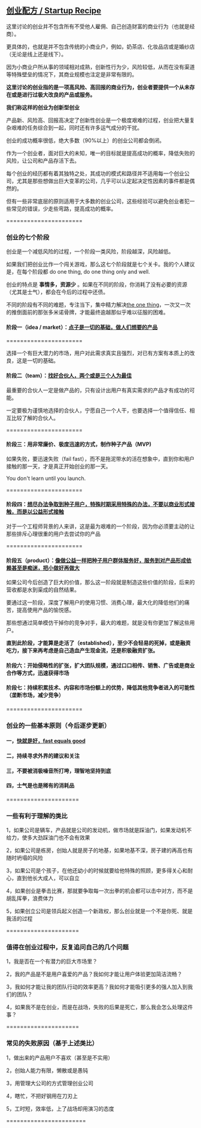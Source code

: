 ## [创业配方 / Startup Recipe](https://github.com/albertcn/startup/tree/master/README.md)

这里讨论的创业并不包含所有不受他人雇佣、自己创造财富的商业行为（也就是经商）。

更具体的，也就是并不包含传统的小商业户，例如，奶茶店、化妆品店或是婚纱店（无论是线上还是线下）。

因为小商业户所从事的领域相对成熟，创新性行为少，风险较低，从而在没有渠道等特殊壁垒的情况下，其商业规模也注定是非常有限的。

**这里讨论的创业指的是一项高风险、高回报的商业行为，创业者要提供一个从未存在或是进行过极大改良的产品或服务。**

**我们称这样的创业为创新型创业**

产品新、风险高、回报高决定了创新性创业是一个极度艰难的过程，创业把大量复杂艰难的任务综合到一起，同时还有许多运气成分的干扰。

创业的成功概率很低，绝大多数（90%以上）的创业公司都会倒闭。

作为一个创业者，面对巨大的未知，唯一的目标就是提高成功的概率，降低失败的风险，让公司和产品存活下去。

每个创业的经历都有着其独特之处，其成功的模式和路径并不适用每一个创业公司，尤其是那些想做出巨大变革的公司，几乎可以认定起决定性因素的事件都是偶然的。

但有一些非常底层的原则适用于大多数的创业公司，这些经验可以避免创业者犯一些常见的错误，少走些弯路，提高成功的概率。

======================

### 创业的七个阶段

创业是一个减低风险的过程，一个阶段一类风险，阶段越深，风险越低。

如果我们把创业比作一个闯关游戏，那么这七个阶段就是七个关卡。我的个人建议是，在每个阶段都 do one thing, do one thing only and well.

创业的特点是 **事情多，资源少** 。如果在不同的阶段，你消耗了没有必要的资源（尤其是士气），都会在今后的过程中还债。

不同的阶段有不同的难题，专注当下，集中精力解决[the one thing](https://www.amazon.com/dp/1885167776/)，一次又一次的推倒面前的那张多米诺骨牌，才能最终逾越那似乎难以征服的困难。


#### 阶段一（idea / market）：[点子是一切的基础，做人们想要的产品](https://github.com/albertcn/startup/tree/master/three/market-fit/README.md)

======================

选择一个有巨大潜力的市场，用户对此需求真实且强烈，对已有方案有本质上的改良，这是一切的基础。

#### 阶段二（team）：[找好合伙人，两个或是三个人为最佳](https://github.com/albertcn/startup/tree/master/three/team/README.md)

最重要的合伙人一定是做产品的，只有设计出用户有真实需求的产品才有成功的可能。

一定要极为谨慎地选择的合伙人，宁愿自己一个人干，也要选择一个值得信任、相互比较了解的合伙人。

======================

#### 阶段三：用非常廉价、极度迅速的方式，制作种子产品（MVP)

如果失败，要迅速失败（fail fast），而不是拖泥带水的活在想象中，直到你和用户接触的那一天，才是真正开始创业的那一天。

You don't learn until you launch.

======================

#### 阶段四：[想尽办法争取到种子用户，特殊时期采用特殊的办法，不要以商业形式接触，而是以公益形式接触](https://github.com/albertcn/startup/tree/master/three/not-scale/README.md)

对于一个工程师背景的人来讲，这是最为艰难的一个阶段，因为你必须要主动的让那些排斥心理很重的用户去尝试你的产品

======================

#### 阶段五（product）：[像做公益一样把种子用户群体服务好，服务到对产品形成依赖甚至是痴迷，把小做好再做大](https://github.com/albertcn/startup/tree/master/three/start-small/README.md)

如果公司今后创造了巨大的价值，那么这一阶段就是制造这些价值的阶段，后来的营收都是水到渠成的自然结果。

要通过这一阶段，深度了解用户的使用习惯、消费心理，最大化的降低他们的痛苦，提高使用产品的愉悦感。

那些想通过简单模仿干掉你的竞争对手，最大的难题，就是没有你更加了解这些用户。

**直到此阶段，才能算是走活了（established），至少不会轻易的死掉，或是融资吃力，接下来再考虑是自己造血产生现金流，还是积极融资扩张。**

#### 阶段六：开始侵略性的扩张，扩大团队规模，通过口口相传、销售、广告或是商业合作等方式，迅速获得市场

#### 阶段七：持续积累技术、内容和市场份额上的优势，降低其他竞争者进入的可能性（垄断市场，减少竞争）

======================

### 创业的一些基本原则（今后逐步更新）

#### 一，[快就是好，fast equals good](https://github.com/albertcn/startup/tree/master/three/decisions/README.md)

#### 二，持续寻求外界的建议和关注

#### 三，不要被消极噪音所打垮，理智地坚持到底

#### 四，士气是也是稀有的消耗品

=====================

### 一些有利于理解的类比

1，如果公司是辆车，产品就是公司的发动机，做市场就是踩油门，如果发动机不给力，使多大劲踩油门也不会有效果

2，如果公司是栋房，创始人就是房子的地基，如果地基不深，房子建的再高也有随时坍塌的风险

3，如果公司是个孩子，在他还幼小的时候就要给他特殊的照顾，更多得关心和耐心，直到他长大成人，可以自立

4，如果创业是拳击比赛，那就要争取每一次出拳的机会都可以击中对方，而不是胡乱挥拳，浪费体力

5，如果创立公司是领兵起义创造一个新政权，那么创业就是一个不是你死、就是我活的过程

=====================

### 值得在创业过程中，反复追问自己的几个问题

1，我是否在一个有潜力的巨大市场里？

2，我的产品是不是用户喜爱的产品？我如何才能让用户体验更加简洁流畅？

3，我如何才能让我的团队行动的效率更高？我如何才能吸引更多的强人加入到我们的团队？

4，如果我不是在创业，而是在战场，失败的后果是死亡，那么我会怎么处理这件事？

=====================

### 常见的失败原因（基于上述类比）

1，做出来的产品用户不喜欢（甚至是不实用）

2，创始人能力有限，懒散或是愚钝

3，用管理大公司的方式管理创业公司

4，瞎忙，不把好钢用在刀刃上

5，工时短，效率低，上了战场却用演习的态度

=======================

<!-- 创业有两个重要的特点，一个是要做的（或者说可以做的）事情太多，一个是资源非常有限。

接下来要讨论的策略大多集中在两个问题，如何在繁复的过程中区分主要和次要的因素？如何高效地利用有限的资源？

1，[做人们想要的产品 / Make things people want](https://github.com/albertcn/startup/tree/master/three/market-fit/README.md)

2，[组建一支强大的团队 / Build a great team](https://github.com/albertcn/startup/tree/master/three/team/README.md)

3，[把小做好，再做大 / Start small and expand](https://github.com/albertcn/startup/tree/master/three/start-small/README.md)

4，[非常之时，采用非常手段 / Do things that don't scale](https://github.com/albertcn/startup/tree/master/three/not-scale/README.md)

5，[总是迅速地做出正确的决定 / Always make the right decisions quickly](https://github.com/albertcn/startup/tree/master/three/decisions/README.md)

6，[身体要棒，动作要快，工时要长 / Exercise more, execute faster and work longer](https://github.com/albertcn/startup/tree/master/three/quick/README.md)

[后记 / Epilogue](https://github.com/albertcn/startup/tree/master/finale/README.md)  -->
